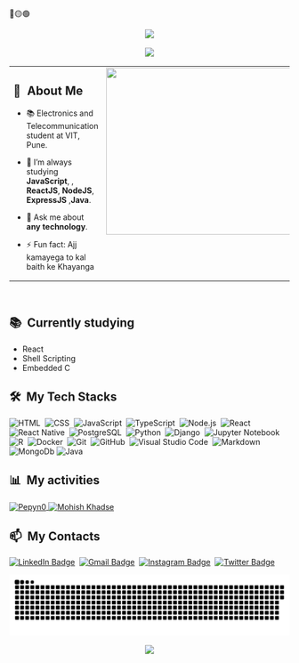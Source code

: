 <div>
🔴🟡🟢

<br>

<p align="center"><img src="animation.gif" width="35%"></p>

<p align="center">
<img src="https://readme-typing-svg.herokuapp.com?font=Architects+Daughter&center=true&vCenter=true&duration=3000&color=%2338C2FF&size=40&height=200&width=800&lines=Heyyy!+I'm+Mohish+Khadse;I'+am+a+3nd+yr+Undergraduate+at+Vit,Pune;Welcome+to+my+profile+!">
</p>
  
  
  <table><tr><td valign="top" width="50%">
  <div>

  ## 🧭 &nbsp;About Me

  - 📚 Electronics and Telecommunication  student at VIT, Pune.
  <!-- - 🔭 I'm currently working on <a href="#">MyJob</a> -->

  - 🌱  I’m always studying **JavaScript**, , **ReactJS**, **NodeJS**, **ExpressJS** ,**Java**.

  - 💬 Ask me about **any technology**.

  - ⚡ Fun fact: Ajj kamayega to kal baith ke Khayanga
   </td><td valign="top" width="30%">

</div>

<div align="center" >
  <img src="https://media.giphy.com/media/dWesBcTLavkZuG35MI/giphy.gif" width="400" height="300" margin="10px" />
</div>

</td></tr></table>  
<br/>


<div>

  ## 📚 &nbsp;Currently studying

  - React
  - Shell Scripting
  - Embedded C

</div>


<div>

  ## 🛠️ &nbsp;My Tech Stacks

  ![HTML](https://img.shields.io/badge/-HTML-0D1117?style=flat&logo=HTML5)&nbsp;
  ![CSS](https://img.shields.io/badge/-CSS-0D1117?style=flat&logo=CSS3&logoColor=1572B6)&nbsp;
  ![JavaScript](https://img.shields.io/badge/-JavaScript-0D1117?style=flat&logo=javascript)&nbsp;
  ![TypeScript](https://img.shields.io/badge/-TypeScript-0D1117?style=flat&logo=typescript)&nbsp;
  ![Node.js](https://img.shields.io/badge/-Node.js-0D1117?style=flat&logo=node.js)&nbsp;
  ![React](https://img.shields.io/badge/-React-0D1117?style=flat&logo=react)&nbsp;
  ![React Native](https://img.shields.io/badge/-React%20Native-0D1117?style=flat&logo=react)&nbsp;
  ![PostgreSQL](https://img.shields.io/badge/-PostgreSQL-0D1117?style=flat&logo=postgresql)&nbsp;
  ![Python](https://img.shields.io/badge/-Python-0D1117?style=flat&logo=python)&nbsp;
  ![Django](https://img.shields.io/badge/-Django-0D1117?style=flat&logo=django)&nbsp;
  ![Jupyter Notebook](https://img.shields.io/badge/-Jupyter%20Notebook-0D1117?style=flat&logo=jupyter)&nbsp;
  ![R](https://img.shields.io/badge/-R%20Notebook-0D1117?style=flat&logo=R)&nbsp;
  ![Docker](https://img.shields.io/badge/-Docker-0D1117?style=flat&logo=docker)&nbsp;
  ![Git](https://img.shields.io/badge/-Git-0D1117?style=flat&logo=git)&nbsp;
  ![GitHub](https://img.shields.io/badge/-GitHub-0D1117?style=flat&logo=github)&nbsp;
  ![Visual Studio Code](https://img.shields.io/badge/-VS%20Code-0D1117?style=flat&logo=visual-studio-code&logoColor=007ACC)&nbsp;
  ![Markdown](https://img.shields.io/badge/-Markdown-0D1117?style=flat&logo=markdown)
  ![MongoDb](https://img.shields.io/badge/-MongoDb-0D1117?style=flat&logo=MongoDb)
  ![Java](https://img.shields.io/badge/-Java-0D1117?style=flat&logo=java)
  

</div>


<div>

  ## 📊 &nbsp;My activities
  <a href="https://github.com/MohishKhadse55/">
    <img width=450 height=170 align="center" alt="Pepyn0" src="https://github-readme-stats.vercel.app/api?username=MohishKhadse55&theme=midnight-purple&show_icons=true&bg_color=0D1117&hide_border=true&count_private=true" />
  </a>
  <a href="https://github.com/Pepyn0">
    <img align="center" alt="Mohish Khadse" src="https://github-readme-stats.vercel.app/api/top-langs/?username=MohishKhadse55&theme=midnight-purple&layout=compact&bg_color=0D1117&hide_border=true&count_private=true" />
  </a>
</div>

<div>

  ## 📫 &nbsp;My Contacts

  <!-- [![Portfolio Badge](https://img.shields.io/badge/-Portifolio-blueviolet?style=flat-square&logo=Portfolio&logoColor=white)](https://pepyn0.github.io/)&nbsp; -->
  [![LinkedIn Badge](https://img.shields.io/badge/-MohishKhadse-blue?style=flat-square&logo=Linkedin&logoColor=white&link=https://www.linkedin.com/in/mohish-khadse-a94412198/)](https://www.linkedin.com/in/mohish-khadse-a94412198/)&nbsp;
  [![Gmail Badge](https://img.shields.io/badge/-mohishkhadse3222@gmail.com-red?style=flat-square&logo=Gmail&logoColor=white)](mailto:mohishkhadse3222@gmail.com)&nbsp;
  [![Instagram Badge](https://img.shields.io/badge/-Mohish-EB2A08?style=flat-square&logo=Instagram&logoColor=white)](https://www.instagram.com/pepyn0_/)&nbsp;
  [![Twitter Badge](https://img.shields.io/badge/-Pepyn0-blue?style=flat-square&logo=Twitter&logoColor=white)](https://twitter.com/Pepyn0)&nbsp;
 
</div>


<!-- ![Snake animation](https://github.com/Pepyn0/Pepyn0/blob/output/github-contribution-grid-snake.svg) -->

<div>
  <img src="https://github.com/Pepyn0/Pepyn0/raw/output/github-contribution-grid-snake.svg" alt="snake"></center>
</div>



<p  align="center">
<img src="https://user-images.githubusercontent.com/73097560/115834477-dbab4500-a447-11eb-908a-139a6edaec5c.gif">             
<br>

